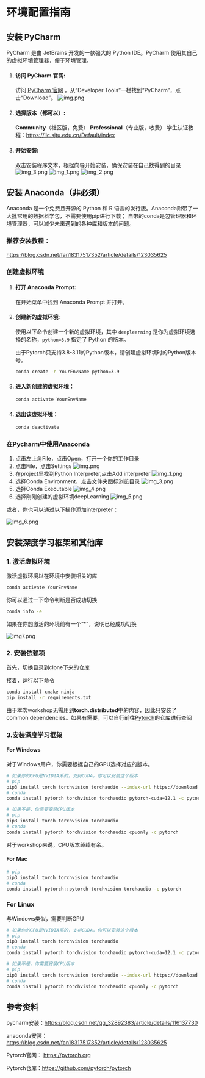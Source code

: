 # 环境配置指南

## 安装 PyCharm

PyCharm 是由 JetBrains 开发的一款强大的 Python IDE。PyCharm 使用其自己的虚拟环境管理器，便于环境管理。

1. #### 访问 PyCharm 官网:
   
   访问 [PyCharm 官网](https://www.jetbrains.com/pycharm/download/) ，从“Developer Tools”一栏找到“PyCharm”，点击“Download”。
   ![img.png](img/Envrionment_setup_img/img.png)
2. #### 选择版本（都可以）:

   **Community**（社区版，免费）
   **Professional**（专业版，收费）
   学生认证教程：https://lic.sjtu.edu.cn/Default/index
   
3. #### 开始安装:
   
   双击安装程序文本，根据向导开始安装，确保安装在自己找得到的目录
   ![img_3.png](img/Envrionment_setup_img/img_3.png)
   ![img_1.png](img/Envrionment_setup_img/img_1.png)
   ![img_2.png](img/Envrionment_setup_img/img_2.png)


## 安装 Anaconda（非必须）

Anaconda 是一个免费且开源的 Python 和 R 语言的发行版。Anaconda附带了一大批常用的数据科学包，不需要使用pip进行下载；
自带的conda是包管理器和环境管理器，可以减少未来遇到的各种库和版本的问题。

### 推荐安装教程：
https://blog.csdn.net/fan18317517352/article/details/123035625

### 创建虚拟环境

1. #### 打开 Anaconda Prompt:
   
   在开始菜单中找到 Anaconda Prompt 并打开。

2. #### 创建新的虚拟环境:
   
   使用以下命令创建一个新的虚拟环境，其中 `deeplearning` 是你为虚拟环境选择的名称，`python=3.9` 指定了 Python 的版本。
   
   由于Pytorch只支持3.8-3.11的Python版本，请创建虚拟环境时的Python版本号。
   
   ```bash
   conda create -n YourEnvName python=3.9
   
3. #### 进入新创建的虚拟环境：
   ```bash
   conda activate YourEnvName
   
4. #### 退出该虚拟环境：
   ```bash
   conda deactivate

### 在Pycharm中使用Anaconda
1. 点击左上角File，点击Open，打开一个你的工作目录
2. 点击File，点击Settings
    ![img.png](img/Envrionment_setup_img/4.png)
3. 在project里找到Python Interpreter,点击Add interpreter
    ![img_1.png](img/Envrionment_setup_img/5.png)
4. 选择Conda Environment，点击文件夹图标浏览目录
    ![img_3.png](img/Envrionment_setup_img/8.png)
5. 选择Conda Executable
    ![img_4.png](img/Envrionment_setup_img/9.png)
6. 选择刚刚创建的虚拟环境deepLearning
![img_5.png](img/Envrionment_setup_img/10.png)

或者，你也可以通过以下操作添加interpreter：

![img_6.png](img/Envrionment_setup_img/15.png)

## 安装深度学习框架和其他库

### 1. 激活虚拟环境

激活虚拟环境以在环境中安装相关的库

   ```bash
   conda activate YourEnvName
   ```

你可以通过一下命令判断是否成功切换

``` bash
conda info -e
```

如果在你想激活的环境前有一个“*”，说明已经成功切换

![img7.png](img/Envrionment_setup_img/16.png)

### 2. 安装依赖项

首先，切换目录到clone下来的仓库

接着，运行以下命令

``` bash
conda install cmake ninja
pip install -r requirements.txt
```

由于本次workshop无需用到**torch.distributed**中的内容，因此只安装了common dependencies。如果有需要，可以自行前往[Pytorch](https://github.com/pytorch/pytorch)的仓库进行查阅

### 3.安装深度学习框架

 #### For Windows

对于Windows用户，你需要根据自己的GPU选择对应的版本。

``` bash
# 如果你的GPU是NVIDIA系的，支持CUDA，你可以安装这个版本
# pip
pip3 install torch torchvision torchaudio --index-url https://download.pytorch.org/whl/cu121
# conda
conda install pytorch torchvision torchaudio pytorch-cuda=12.1 -c pytorch -c nvidia
```

``` bash
# 如果不是，你需要安装CPU版本
# pip
pip3 install torch torchvision torchaudio
# conda
conda install pytorch torchvision torchaudio cpuonly -c pytorch
```

对于workshop来说，CPU版本绰绰有余。

#### For Mac

``` bash
# pip
pip3 install torch torchvision torchaudio
# conda
conda install pytorch::pytorch torchvision torchaudio -c pytorch
```

### For Linux

与Windows类似，需要判断GPU

```bash
# 如果你的GPU是NVIDIA系的，支持CUDA，你可以安装这个版本
# pip
pip3 install torch torchvision torchaudio
# conda
conda install pytorch torchvision torchaudio pytorch-cuda=12.1 -c pytorch -c nvidia
```

``` bash
# 如果不是，你需要安装CPU版本
# pip
pip3 install torch torchvision torchaudio --index-url https://download.pytorch.org/whl/cpu
# conda
conda install pytorch torchvision torchaudio cpuonly -c pytorch
```



## 参考资料

pycharm安装：https://blog.csdn.net/qq_32892383/article/details/116137730  

anaconda安装：https://blog.csdn.net/fan18317517352/article/details/123035625

Pytorch官网： https://pytorch.org

Pytorch仓库：https://github.com/pytorch/pytorch

